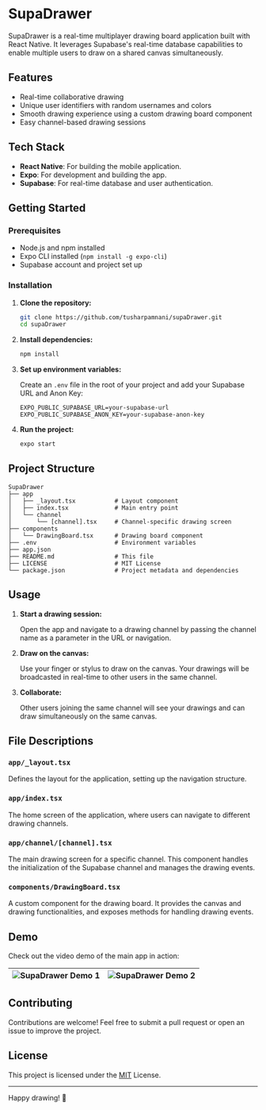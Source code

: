 # SupaDrawer

SupaDrawer is a real-time multiplayer drawing board application built with React Native. It leverages Supabase's real-time database capabilities to enable multiple users to draw on a shared canvas simultaneously.

## Features

- Real-time collaborative drawing
- Unique user identifiers with random usernames and colors
- Smooth drawing experience using a custom drawing board component
- Easy channel-based drawing sessions

## Tech Stack

- **React Native**: For building the mobile application.
- **Expo**: For development and building the app.
- **Supabase**: For real-time database and user authentication.

## Getting Started

### Prerequisites

- Node.js and npm installed
- Expo CLI installed (`npm install -g expo-cli`)
- Supabase account and project set up

### Installation

1. **Clone the repository:**

   ```bash
   git clone https://github.com/tusharpamnani/supaDrawer.git
   cd supaDrawer
   ```

2. **Install dependencies:**

   ```bash
   npm install
   ```

3. **Set up environment variables:**

   Create an `.env` file in the root of your project and add your Supabase URL and Anon Key:

   ```env
   EXPO_PUBLIC_SUPABASE_URL=your-supabase-url
   EXPO_PUBLIC_SUPABASE_ANON_KEY=your-supabase-anon-key
   ```

4. **Run the project:**

   ```bash
   expo start
   ```

## Project Structure

```
SupaDrawer
├── app
│   ├── _layout.tsx           # Layout component
│   ├── index.tsx             # Main entry point
│   └── channel
│       └── [channel].tsx     # Channel-specific drawing screen
├── components
│   └── DrawingBoard.tsx      # Drawing board component
├── .env                      # Environment variables
├── app.json                   
├── README.md                 # This file
├── LICENSE                   # MIT License
└── package.json              # Project metadata and dependencies
```

## Usage

1. **Start a drawing session:**

   Open the app and navigate to a drawing channel by passing the channel name as a parameter in the URL or navigation.

2. **Draw on the canvas:**

   Use your finger or stylus to draw on the canvas. Your drawings will be broadcasted in real-time to other users in the same channel.

3. **Collaborate:**

   Other users joining the same channel will see your drawings and can draw simultaneously on the same canvas.

## File Descriptions

### `app/_layout.tsx`

Defines the layout for the application, setting up the navigation structure.

### `app/index.tsx`

The home screen of the application, where users can navigate to different drawing channels.

### `app/channel/[channel].tsx`

The main drawing screen for a specific channel. This component handles the initialization of the Supabase channel and manages the drawing events.

### `components/DrawingBoard.tsx`

A custom component for the drawing board. It provides the canvas and drawing functionalities, and exposes methods for handling drawing events.

## Demo

Check out the video demo of the main app in action:

| ![SupaDrawer Demo 1](/assets/supa1.gif) | ![SupaDrawer Demo 2](/assets/supa2.gif) |
|:---------------------------------------:|:---------------------------------------:|

## Contributing

Contributions are welcome! Feel free to submit a pull request or open an issue to improve the project.

## License

This project is licensed under the [MIT](LICENSE) License.

---

Happy drawing! 🎨
